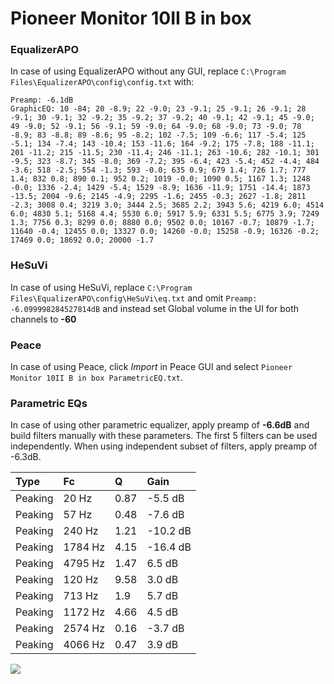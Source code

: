 # Pioneer Monitor 10II B in box

### EqualizerAPO
In case of using EqualizerAPO without any GUI, replace `C:\Program Files\EqualizerAPO\config\config.txt`
with:
```
Preamp: -6.1dB
GraphicEQ: 10 -84; 20 -8.9; 22 -9.0; 23 -9.1; 25 -9.1; 26 -9.1; 28 -9.1; 30 -9.1; 32 -9.2; 35 -9.2; 37 -9.2; 40 -9.1; 42 -9.1; 45 -9.0; 49 -9.0; 52 -9.1; 56 -9.1; 59 -9.0; 64 -9.0; 68 -9.0; 73 -9.0; 78 -8.9; 83 -8.8; 89 -8.6; 95 -8.2; 102 -7.5; 109 -6.6; 117 -5.4; 125 -5.1; 134 -7.4; 143 -10.4; 153 -11.6; 164 -9.2; 175 -7.8; 188 -11.1; 201 -11.2; 215 -11.5; 230 -11.4; 246 -11.1; 263 -10.6; 282 -10.1; 301 -9.5; 323 -8.7; 345 -8.0; 369 -7.2; 395 -6.4; 423 -5.4; 452 -4.4; 484 -3.6; 518 -2.5; 554 -1.3; 593 -0.0; 635 0.9; 679 1.4; 726 1.7; 777 1.4; 832 0.8; 890 0.1; 952 0.2; 1019 -0.0; 1090 0.5; 1167 1.3; 1248 -0.0; 1336 -2.4; 1429 -5.4; 1529 -8.9; 1636 -11.9; 1751 -14.4; 1873 -13.5; 2004 -9.6; 2145 -4.9; 2295 -1.6; 2455 -0.3; 2627 -1.8; 2811 -2.3; 3008 0.4; 3219 3.0; 3444 2.5; 3685 2.2; 3943 5.6; 4219 6.0; 4514 6.0; 4830 5.1; 5168 4.4; 5530 6.0; 5917 5.9; 6331 5.5; 6775 3.9; 7249 1.3; 7756 0.3; 8299 0.0; 8880 0.0; 9502 0.0; 10167 -0.7; 10879 -1.7; 11640 -0.4; 12455 0.0; 13327 0.0; 14260 -0.0; 15258 -0.9; 16326 -0.2; 17469 0.0; 18692 0.0; 20000 -1.7
```

### HeSuVi
In case of using HeSuVi, replace `C:\Program Files\EqualizerAPO\config\HeSuVi\eq.txt` and omit `Preamp:
-6.099998284527814dB` and instead set Global volume in the UI for both channels to **-60**

### Peace
In case of using Peace, click *Import* in Peace GUI and select `Pioneer Monitor 10II B in box ParametricEQ.txt`.

### Parametric EQs
In case of using other parametric equalizer, apply preamp of **-6.6dB** and build filters manually
with these parameters. The first 5 filters can be used independently.
When using independent subset of filters, apply preamp of -6.3dB.

| Type    | Fc      |    Q | Gain     |
|:--------|:--------|:-----|:---------|
| Peaking | 20 Hz   | 0.87 | -5.5 dB  |
| Peaking | 57 Hz   | 0.48 | -7.6 dB  |
| Peaking | 240 Hz  | 1.21 | -10.2 dB |
| Peaking | 1784 Hz | 4.15 | -16.4 dB |
| Peaking | 4795 Hz | 1.47 | 6.5 dB   |
| Peaking | 120 Hz  | 9.58 | 3.0 dB   |
| Peaking | 713 Hz  | 1.9  | 5.7 dB   |
| Peaking | 1172 Hz | 4.66 | 4.5 dB   |
| Peaking | 2574 Hz | 0.16 | -3.7 dB  |
| Peaking | 4066 Hz | 0.47 | 3.9 dB   |

![](https://raw.githubusercontent.com/jaakkopasanen/AutoEq/master/results/innerfidelity/sbaf-serious/Pioneer%20Monitor%2010II%20B%20in%20box/Pioneer%20Monitor%2010II%20B%20in%20box.png)